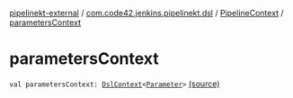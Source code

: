 [pipelinekt-external](../../index.md) / [com.code42.jenkins.pipelinekt.dsl](../index.md) / [PipelineContext](index.md) / [parametersContext](./parameters-context.md)

# parametersContext

`val parametersContext: `[`DslContext`](../-dsl-context/index.md)`<`[`Parameter`](../../com.code42.jenkins.pipelinekt.core/-parameter/index.md)`>` [(source)](https://github.com/code42/pipelinekt/tree/master/dsl/src/main/kotlin/com/code42/jenkins/pipelinekt/dsl/PipelineContext.kt#L16)